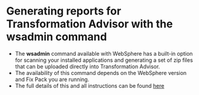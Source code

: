 # Generating reports for Transformation Advisor with the wsadmin command

 - The **wsadmin** command available with WebSphere has a built-in option for scanning your installed applications and generating a set of zip files that can be uploaded directly into Transformation Advisor.    
 - The availability of this command depends on the WebSphere version and Fix Pack you are running.    
 - The full details of this and all instructions can be found [here](https://www.ibm.com/docs/en/was-nd/9.0.5?topic=wsadmin-generating-migration-reports-migration-commands#txml_migration_commands__ta)
